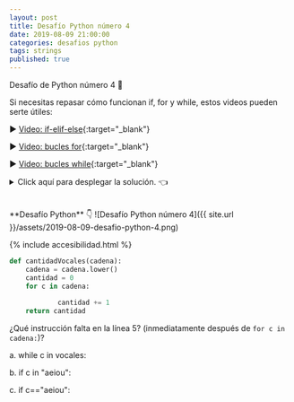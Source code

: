 ```yaml
---
layout: post
title: Desafío Python número 4
date: 2019-08-09 21:00:00
categories: desafios python
tags: strings
published: true
---
```


Desafío de Python número 4 🐍

Si necesitas repasar cómo funcionan if, for y while, estos videos pueden serte útiles:

▶️ [Video: if-elif-else](https://youtu.be/kIkAhld32O8){:target="_blank"}

▶️ [Video: bucles for](https://youtu.be/TPXPoUkUNqg){:target="_blank"}

▶️ [Video: bucles while](https://youtu.be/Ll8Q48_yPIM){:target="_blank"}


<details><summary>Click aquí para desplegar la solución. 👈</summary>
<br />La opción correcta es la B.
<br />
<br />✏️ Explicación:
<br />🔹 La opción A no resuelve el problema porque no es necesaria una iteración (ya estamos dentro de la iteración for, y ahora sólo hay que ver si el carácter evaluado es una vocal). Además, no existe ninguna variable o expresión llamada vocales dentro de la función, lo cual daría un error antes de comenzar la ejecución.
<br />🔹 La opción C no da ningún error pero no hace lo esperado: c siempre va a ser un único carácter (porque se está recorriendo la cadena) y jamás podría ser igual a "aeiou".
<div markdown="1">💻 [Código ejecutable](https://jdoodle.com/a/3pW3){:target="_blank"}
  </div>
{% include codeEditor.html id="3pW3?stdin=0&arg=0&rw=1" %}
<br />
<div markdown="1">![Solución al desafío]({{ site.url }}/assets/2019-08-09-desafio-python-4-solucion.png)
  </div></details>

<br />
<br />
**Desafío Python** 👇
![Desafío Python número 4]({{ site.url }}/assets/2019-08-09-desafio-python-4.png)

{% include accesibilidad.html %}
```python
def cantidadVocales(cadena):
    cadena = cadena.lower()
    cantidad = 0
    for c in cadena:
        
            cantidad += 1
    return cantidad
```

¿Qué instrucción falta en la línea 5? (inmediatamente después de `for c in cadena:`)?

a. while c in vocales:

b. if c in "aeiou":

c. if c=="aeiou":
</div></details>
